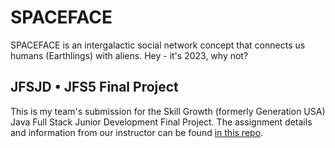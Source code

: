 # SPACEFACE

SPACEFACE is an intergalactic social network concept that connects us humans (Earthlings) with aliens. Hey - it's 2023, why not?

## JFSJD • JFS5 Final Project

This is my team's submission for the Skill Growth (formerly Generation USA) Java Full Stack Junior Development Final Project.
The assignment details and information from our instructor can be found [in this repo](https://github.com/roesnera/jfsjd-final-project).



